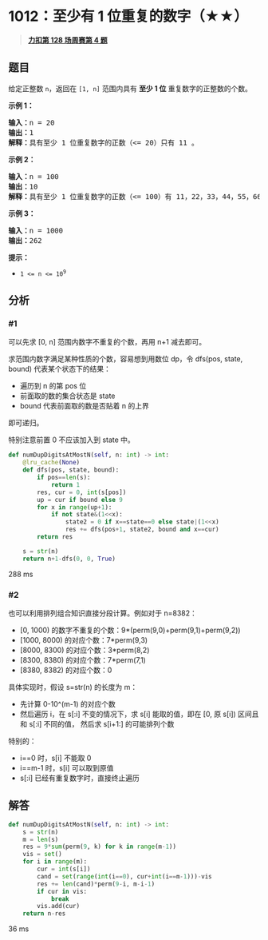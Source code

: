 # 1012：至少有 1 位重复的数字（★★）


> <u>**[力扣第 128 场周赛第 4 题](https://leetcode.cn/problems/numbers-with-repeated-digits/)**</u>

## 题目

<p>给定正整数 <code>n</code>，返回在<em> </em><code>[1, n]</code><em> </em>范围内具有 <strong>至少 1 位</strong> 重复数字的正整数的个数。</p>



<p><strong>示例 1：</strong></p>

<pre>
<strong>输入：</strong>n = 20
<strong>输出：</strong>1
<strong>解释：</strong>具有至少 1 位重复数字的正数（&lt;= 20）只有 11 。
</pre>

<p><strong>示例 2：</strong></p>

<pre>
<strong>输入：</strong>n = 100
<strong>输出：</strong>10
<strong>解释：</strong>具有至少 1 位重复数字的正数（&lt;= 100）有 11，22，33，44，55，66，77，88，99 和 100 。
</pre>

<p><strong>示例 3：</strong></p>

<pre>
<strong>输入：</strong>n = 1000
<strong>输出：</strong>262
</pre>



<p><strong>提示：</strong></p>

<ul>
<li><code>1 &lt;= n &lt;= 10<sup>9</sup></code></li>
</ul>


## 分析

### #1

可以先求 [0, n] 范围内数字不重复的个数，再用 n+1 减去即可。

求范围内数字满足某种性质的个数，容易想到用数位 dp，令 dfs(pos, state, bound) 代表某个状态下的结果：
- 遍历到 n 的第 pos 位
- 前面取的数的集合状态是 state
- bound 代表前面取的数是否贴着 n 的上界

即可递归。

特别注意前置 0 不应该加入到 state 中。

```python
def numDupDigitsAtMostN(self, n: int) -> int:
    @lru_cache(None)
    def dfs(pos, state, bound):
        if pos==len(s):
            return 1
        res, cur = 0, int(s[pos])
        up = cur if bound else 9
        for x in range(up+1):
            if not state&(1<<x):
                state2 = 0 if x==state==0 else state|(1<<x) 
                res += dfs(pos+1, state2, bound and x==cur)
        return res

    s = str(n)
    return n+1-dfs(0, 0, True)
```
288 ms

### #2

也可以利用排列组合知识直接分段计算。例如对于 n=8382：
    
- [0, 1000) 的数字不重复的个数：9*(perm(9,0)+perm(9,1)+perm(9,2))  
- [1000, 8000) 的对应个数：7*perm(9,3)     
- [8000, 8300) 的对应个数：3*perm(8,2)
- [8300, 8380) 的对应个数：7*perm(7,1)
- [8380, 8382) 的对应个数：0

具体实现时，假设 s=str(n) 的长度为 m：
- 先计算 0-10^(m-1) 的对应个数
- 然后遍历 i，在 s[:i] 不变的情况下，求 s[i] 能取的值，即在 [0, 原 s[i]) 区间且和 s[:i] 不同的值，
然后求 s[i+1:] 的可能排列个数

特别的：
- i==0 时，s[i] 不能取 0
- i==m-1 时，s[i] 可以取到原值
- s[:i] 已经有重复数字时，直接终止遍历

## 解答

```python
def numDupDigitsAtMostN(self, n: int) -> int:
    s = str(n)
    m = len(s)
    res = 9*sum(perm(9, k) for k in range(m-1))
    vis = set()
    for i in range(m):
        cur = int(s[i])
        cand = set(range(int(i==0), cur+int(i==m-1)))-vis
        res += len(cand)*perm(9-i, m-i-1)
        if cur in vis:
            break
        vis.add(cur)
    return n-res
```
36 ms
